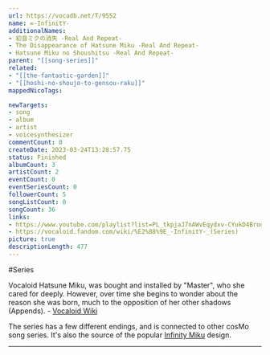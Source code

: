 ```yaml
---
url: https://vocadb.net/T/9552
name: ∞-InfinitY-
additionalNames: 
- 初音ミクの消失 -Real And Repeat-
- The Disappearance of Hatsune Miku -Real And Repeat-
- Hatsune Miku no Shoushitsu -Real And Repeat-
parent: "[[song-series]]"
related:
- "[[the-fantastic-garden]]"
- "[[hoshi-no-shoujo-to-gensou-raku]]"
mappedNicoTags:

newTargets:
- song
- album
- artist
- voicesynthesizer
commentCount: 0
createDate: 2023-03-24T13:28:57.75
status: Finished
albumCount: 3
artistCount: 2
eventCount: 0
eventSeriesCount: 0
followerCount: 5
songListCount: 0
songCount: 36
links: 
- https://www.youtube.com/playlist?list=PL_tkpjaJ7nAWvEqydxv-CYukD4Broo5F1
- https://vocaloid.fandom.com/wiki/%E2%88%9E_-InfinitY-_(Series)
picture: true
descriptionLength: 477
---
```


#Series

Vocaloid Hatsune Miku, was bought and installed by "Master", who she cared for deeply. However, over time she begins to wonder about the reason she was born, much to the opposition of her other shadows (Appends).  - [Vocaloid Wiki](https://vocaloid.fandom.com/wiki/%E2%88%9E_-InfinitY-_(Series)#See_also)

The series has a few different endings, and is connected to other cosMo song series. It's also the source of the popular [Infinity Miku](https://vocadb.net/T/9752) design.

---

